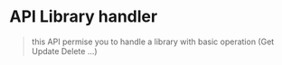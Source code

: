 # API Library handler

> this API permise you to handle a library with basic operation (Get Update Delete ...)


